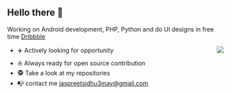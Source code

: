 ## Hello there 👋
Working on Android development, PHP, Python and do UI designs in free time [Dribbble](https://dribbble.com/Jaspreet_Sidhu)

<img align="right" src="https://github-readme-stats.vercel.app/api?username=jaspreetsidhu3&show_icon=true&hide_title=true&line_height=17&hide_border=true" />

* ✈️ Actively looking for opportunity
* ⛵ Always ready for open source contribution
* 🕵 Take a look at my repositories
* 📭   contact me jaspreetsidhu3may@gmail.com

